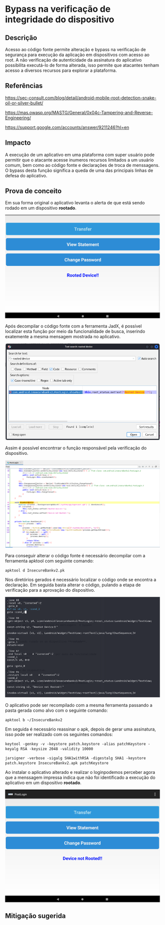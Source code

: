 # Bypass na verificação de integridade do dispositivo

## Descrição

Acesso ao código fonte permite alteração e bypass na verificação de segurança para execução da aplicação em dispositivos com acesso ao root. A não verificação de autenticidade da assinatura do aplicativo possibilita executá-lo de forma alterada, isso permite que atacantes tenham acesso a diversos recursos para explorar a plataforma.

## Referências

https://sec-consult.com/blog/detail/android-mobile-root-detection-snake-oil-or-silver-bullet/

https://mas.owasp.org/MASTG/General/0x04c-Tampering-and-Reverse-Engineering/

https://support.google.com/accounts/answer/9211246?hl=en


## Impacto

A execução de um aplicativo em uma plataforma com super usuário pode permitir que o atacante acesse inumeros recursos limitados a um usuário comum, bem como ao código fonte e declarações de troca de menssagens. O bypass desta função significa a queda de uma das principais linhas de defesa do aplicativo.

## Prova de conceito

Em sua forma original o aplicativo levanta o alerta de que está sendo rodado em um dispositivo **rootado**. 

![rooted_device](.img/rooted_device.png)

Após decompilar o código fonte com a ferramenta JadX, é possível localizar esta função por meio da funcionalidade de busca, inserindo exatemente a mesma mensagem mostrada no aplicativo.

![msg_root](.img/msg_root.png)

Assim é possível encontrrar o função responsável pela verificação do dispositivo.

![func_root](.img/func_root.png)

Para conseguir alterar o código fonte é necessário decompilar com a ferramenta apktool com seguinte comando:

```
apktool d InsecureBankv2.pk
```
Nos diretórios gerados é necessário localizar o código onde se encontra a declaração. Em seguida basta alterar o código, pulando a etapa de verificação para a aprovação do dispositivo.

![code_root](.img/code_root.png)

O aplicativo pode ser recompilado com a mesma ferramenta passando a pasta gerada como alvo com o seguinte comando:

```
apktool b ~/InsecureBankv2
```

Em seguida é necessário reassinar o apk, depois de gerar uma assinatura, isso pode ser realizado com os seguintes comandos:

```
keytool -genkey -v -keystore patch.keystore -alias patchKeystore -keyalg RSA -keysize 2048 -validity 10000 
```

```
jarsigner -verbose -sigalg SHA1withRSA -digestalg SHA1 -keystore patch.keystore InsecureBankv2.apk patchKeystore
```

Ao instalar o aplicativo alterado e realizar o loginpodemos perceber agora que a menssagem impressa indica que não foi identificado a execução do aplicativo em um dispositivo **rootado**.

![not_rooted](.img/not_rooted.png)


## Mitigação sugerida

